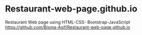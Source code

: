 # Restaurant-web-page.github.io
Restaurant Web page using HTML-CSS- Bootstrap-JavaScript
https://github.com/Bisma-Asif/Restaurant-web-page.github.io
